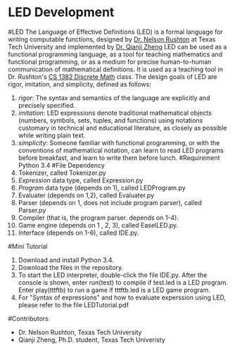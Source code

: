 LED Development
========
#LED 
The Language of Effective Definitions (LED) is a formal language for writing computable functions, designed by [Dr. Nelson Rushton](http://www.depts.ttu.edu/cs/faculty/faculty.php?name=J.%20Nelson%20Rushton) at Texas Tech University and implemented by [Dr. Qianji Zheng](http://www.qianjizheng.com) 
LED can be used as a functional programming language, as a tool for teaching mathematics and functional programming, or as a medium for precise human-to-human communication of mathematical definitions. It is used as a teaching tool in Dr. Rushton's [CS 1382 Discrete Math](http://nelsonrushton.net/) class. The design goals of LED are rigor, imitation, and simplicity, defined as follows:
1. *rigor*: The syntax and semantics of the language are explicitly and precisely specified.
2. *imitation*: LED expressions denote traditional mathematical objects (numbers, symbols, sets, tuples, and functions) using notations customary in technical and educational literature, as closely as possible while writing plain text.
3. *simplicity*: Someone familiar with functional programming, or with the conventions of mathematical notation, can learn to read LED programs before breakfast, and learn to write them before lunch.
#Requirement
Python 3.4
#File Dependency
0. Tokenizer, called Tokenizer.py
1. *Expression* data type, called Expression.py
2. *Program* data type (depends on 1), called LEDProgram.py
3. Evaluater (depends on 1,2), called Evaluater.py
4. Parser (depends on 1, does not include program parser), called Parser.py
5. Compiler (that is, the program parser. depends on 1-4). 
6. Game engine (depends on 1 , 2, 3), called EaselLED.py.
7. Interface (depends on 1-6), called IDE.py.


#Mini Tutorial
1. Download and install Python 3.4.
2. Download the files in the repository.
3. To start the LED interpreter, double-click the file IDE.py. After the console is shown, enter run(test) to compile if test.led is a LED program. Enter play(tttftb) to run a game if tttftb.led is a LED game program.
4. For "Syntax of expressions" and how to evaluate experssion using LED, please refer to the file LEDTutorial.pdf

#Contributors
* Dr. Nelson Rushton, Texas Tech University
* Qianji Zheng, Ph.D. student, Texas Tech Univeristy

